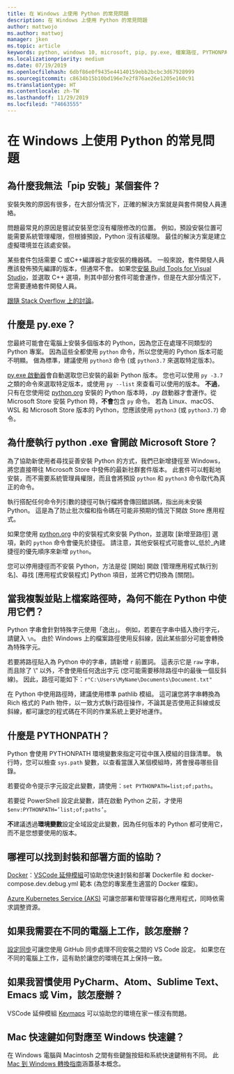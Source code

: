 ```yaml
---
title: 在 Windows 上使用 Python 的常見問題
description: 在 Windows 上使用 Python 的常見問題
author: mattwojo
ms.author: mattwoj
manager: jken
ms.topic: article
keywords: python, windows 10, microsoft, pip, py.exe, 檔案路徑, PYTHONPATH, python 部署, python 封裝
ms.localizationpriority: medium
ms.date: 07/19/2019
ms.openlocfilehash: 6dbf86e0f9435e44140159ebb2bcbc3d67928999
ms.sourcegitcommit: c8634b15b10bd196e7e2f876ae26e1205e160c91
ms.translationtype: HT
ms.contentlocale: zh-TW
ms.lasthandoff: 11/29/2019
ms.locfileid: "74663555"
---
```

# <a name="frequently-asked-questions-about-using-python-on-windows"></a>在 Windows 上使用 Python 的常見問題

## <a name="why-cant-i-pip-install-a-certain-package"></a>為什麼我無法「pip 安裝」某個套件？

安裝失敗的原因有很多，在大部分情況下，正確的解決方案就是與套件開發人員連絡。

問題最常見的原因是嘗試安裝至您沒有權限修改的位置。 例如，預設安裝位置可能需要系統管理權限，但根據預設，Python 沒有該權限。 最佳的解決方案是建立虛擬環境並在該處安裝。

某些套件包括需要 C 或C++編譯器才能安裝的機器碼。 一般來說，套件開發人員應該發佈預先編譯的版本，但通常不會。 如果您[安裝 Build Tools for Visual Studio](https://visualstudio.microsoft.com/downloads/#build-tools-for-visual-studio-2019)，並選取 C++ 選項，則其中部分套件可能會運作，但是在大部分情況下，您需要連絡套件開發人員。

[跟隨 Stack Overflow 上的討論](https://stackoverflow.com/questions/4750806/how-do-i-install-pip-on-windows/12476379)。

## <a name="what-is-pyexe"></a>什麼是 py.exe？

您最終可能會在電腦上安裝多個版本的 Python，因為您正在處理不同類型的 Python 專案。 因為這些全都使用 `python` 命令，所以您使用的 Python 版本可能不明顯。 做為標準，建議使用 `python3` 命令 (或 `python3.7` 來選取特定版本)。

[py.exe 啟動器](https://docs.python.org/3/using/windows.html#launcher)會自動選取您已安裝的最新 Python 版本。 您也可以使用 `py -3.7` 之類的命令來選取特定版本，或使用 `py --list` 來查看可以使用的版本。 **不過**，只有在您使用從 [python.org](https://www.python.org/downloads/windows/) 安裝的 Python 版本時，.py 啟動器才會運作。從 Microsoft Store 安裝 Python 時，**不會**包含 `py` 命令。 若為 Linux、macOS、WSL 和 Microsoft Store 版本的 Python，您應該使用 `python3` (或 `python3.7`) 命令。

## <a name="why-does-running-pythonexe-open-the-microsoft-store"></a>為什麼執行 python .exe 會開啟 Microsoft Store？

為了協助新使用者尋找妥善安裝 Python 的方式，我們已新增捷徑至 Windows，將您直接帶往 Microsoft Store 中發佈的最新社群套件版本。 此套件可以輕鬆地安裝，而不需要系統管理員權限，而且會將預設 `python` 和 `python3` 命令取代為真正的命令。

執行搭配任何命令列引數的捷徑可執行檔將會傳回錯誤碼，指出尚未安裝 Python。 這是為了防止批次檔和指令碼在可能非預期的情況下開啟 Store 應用程式。

如果您使用 [python.org](https://www.python.org/downloads/windows/) 中的安裝程式來安裝 Python，並選取 [新增至路徑] 選項，新的 `python` 命令會優先於捷徑。 請注意，其他安裝程式可能會以_低於_內建捷徑的優先順序來新增 `python`。

您可以停用捷徑而不安裝 Python，方法是從 [開始] 開啟 [管理應用程式執行別名]、尋找 [應用程式安裝程式] Python 項目，並將它們切換為 [關閉]。

## <a name="why-dont-file-paths-work-in-python-when-i-copy-paste-them"></a>當我複製並貼上檔案路徑時，為何不能在 Python 中使用它們？

Python 字串會針對特殊字元使用「逸出」。 例如，若要在字串中插入換行字元，請鍵入 `\n`。 由於 Windows 上的檔案路徑使用反斜線，因此某些部分可能會轉換為特殊字元。

若要將路徑貼入為 Python 中的字串，請新增 `r` 前置詞。 這表示它是 `raw` 字串，而且除了 \” 以外，不會使用任何逸出字元 (您可能需要移除路徑中的最後一個反斜線)。 因此，路徑可能如下：`r"C:\Users\MyName\Documents\Document.txt"`

在 Python 中使用路徑時，建議使用標準 pathlib 模組。 這可讓您將字串轉換為 Rich 格式的 Path 物件，以一致方式執行路徑操作，不論其是否使用正斜線或反斜線，都可讓您的程式碼在不同的作業系統上更好地運作。

## <a name="what-is-pythonpath"></a>什麼是 PYTHONPATH？

Python 會使用 PYTHONPATH 環境變數來指定可從中匯入模組的目錄清單。 執行時，您可以檢查 `sys.path` 變數，以查看當匯入某個模組時，將會搜尋哪些目錄。

若要從命令提示字元設定此變數，請使用：`set PYTHONPATH=list;of;paths`。

若要從 PowerShell 設定此變數，請在啟動 Python 之前，才使用 `$env:PYTHONPATH=’list;of;paths’`。

**不**建議透過**環境變數**設定全域設定此變數，因為任何版本的 Python 都可使用它，而不是您想要使用的版本。

## <a name="where-can-i-find-help-with-packaging-and-deployment"></a>哪裡可以找到封裝和部署方面的協助？

[Docker](https://code.visualstudio.com/docs/azure/docker)：[VSCode 延伸模組](https://code.visualstudio.com/docs/azure/docker)可協助您快速封裝和部署 Dockerfile 和 docker-compose.dev.debug.yml 範本 (為您的專案產生適當的 Docker 檔案)。

[Azure Kubernetes Service (AKS)](https://docs.microsoft.com/azure/aks/) 可讓您部署和管理容器化應用程式，同時依需求調整資源。

## <a name="what-if-i-need-to-work-across-different-machines"></a>如果我需要在不同的電腦上工作，該怎麼辦？

[設定同步](https://marketplace.visualstudio.com/items?itemName=Shan.code-settings-sync)可讓您使用 GitHub 同步處理不同安裝之間的 VS Code 設定。 如果您在不同的電腦上工作，這有助於讓您的環境在其上保持一致。

## <a name="what-if-im-used-to-using-pycharm-atom-sublime-text-emacs-or-vim"></a>如果我習慣使用 PyCharm、Atom、Sublime Text、Emacs 或 Vim，該怎麼辦？

VSCode 延伸模組 [Keymaps](https://marketplace.visualstudio.com/search?target=VSCode&category=Keymaps&sortBy=Downloads) 可以協助您的環境在家一樣沒有問題。

## <a name="how-do-mac-shortcut-keys-map-to-windows-shortcut-keys"></a>Mac 快速鍵如何對應至 Windows 快速鍵？

在 Windows 電腦與 Macintosh 之間有些鍵盤按鈕和系統快速鍵稍有不同。 此 [Mac 到 Windows 轉換指南](../dev-environment/mac-to-windows.md)涵蓋基本概念。
